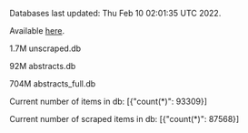 Databases last updated: Thu Feb 10 02:01:35 UTC 2022. 

Available [here](https://github.com/cbeauhilton/ash-db/releases).

1.7M	unscraped.db

92M	abstracts.db

704M	abstracts_full.db

Current number of items in db:
[{"count(*)": 93309}]

Current number of scraped items in db:
[{"count(*)": 87568}]
